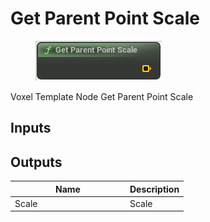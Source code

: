 # Get Parent Point Scale

<div align="left" data-full-width="false">

<figure><img src="../../../api/Point/Get_Parent_Point_Scale.png" alt=""><figcaption></figcaption></figure>

</div>

Voxel Template Node Get Parent Point Scale

## Inputs

## Outputs

<table><thead><tr><th width="170">Name</th><th>Description</th></tr></thead><tbody><tr><td>Scale</td><td>Scale</td></tr></tbody></table>

